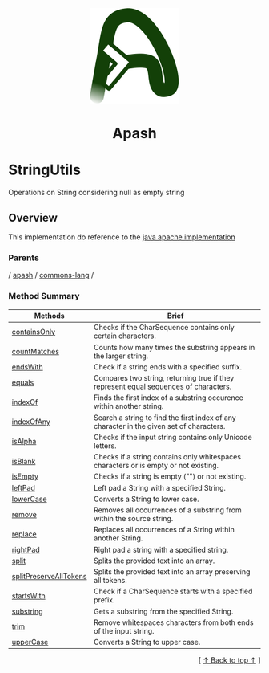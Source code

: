 
<div align="center" id="apash-top">
  <a href="https://github.com/hastec-fr/apash">
    <img alt="apash-logo" src="../../../../../../assets/apash-logo.svg"/>
  </a>

  # Apash
</div>

# StringUtils

Operations on String considering null as empty string

## Overview

This implementation do reference to the [java apache implementation](http://commons.apache.org/proper/commons-lang/javadocs/api-3.1/org/apache/commons/lang3/StringUtils.html)

### Parents
<!-- apash.parentBegin -->
[](../../../.md) / [apash](../../apash.md) / [commons-lang](../commons-lang.md) / 
<!-- apash.parentEnd -->

### Method Summary
<!-- apash.summaryTableBegin -->
| Methods                  | Brief                                 |
|--------------------------|---------------------------------------|
|[containsOnly](StringUtils/containsOnly.md)|Checks if the CharSequence contains only certain characters.|
|[countMatches](StringUtils/countMatches.md)|Counts how many times the substring appears in the larger string.|
|[endsWith](StringUtils/endsWith.md)|Check if a string ends with a specified suffix.|
|[equals](StringUtils/equals.md)|Compares two string, returning true if they represent equal sequences of characters.|
|[indexOf](StringUtils/indexOf.md)|Finds the first index of a substring occurence within another string.|
|[indexOfAny](StringUtils/indexOfAny.md)|Search a string to find the first index of any character in the given set of characters.|
|[isAlpha](StringUtils/isAlpha.md)|Checks if the input string contains only Unicode letters.|
|[isBlank](StringUtils/isBlank.md)|Checks if a string contains only whitespaces characters or is empty or not existing.|
|[isEmpty](StringUtils/isEmpty.md)|Checks if a string is empty ("") or not existing.|
|[leftPad](StringUtils/leftPad.md)|Left pad a String with a specified String.|
|[lowerCase](StringUtils/lowerCase.md)|Converts a String to lower case.|
|[remove](StringUtils/remove.md)|Removes all occurrences of a substring from within the source string.|
|[replace](StringUtils/replace.md)|Replaces all occurrences of a String within another String.|
|[rightPad](StringUtils/rightPad.md)|Right pad a string with a specified string.|
|[split](StringUtils/split.md)|Splits the provided text into an array.|
|[splitPreserveAllTokens](StringUtils/splitPreserveAllTokens.md)|Splits the provided text into an array preserving all tokens.|
|[startsWith](StringUtils/startsWith.md)|Check if a CharSequence starts with a specified prefix.|
|[substring](StringUtils/substring.md)|Gets a substring from the specified String.|
|[trim](StringUtils/trim.md)|Remove whitespaces characters from both ends of the input string.|
|[upperCase](StringUtils/upperCase.md)|Converts a String to upper case.|
<!-- apash.summaryTableEnd -->



  <div align="right">[ <a href="#apash-top">↑ Back to top ↑</a> ]</div>

